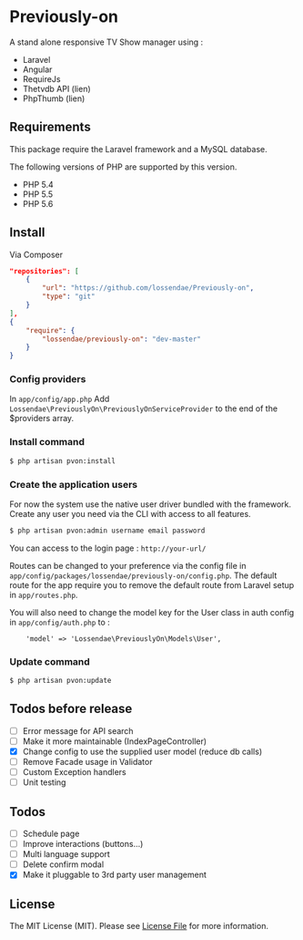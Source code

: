 Previously-on
=============

A stand alone responsive TV Show manager using :

* Laravel
* Angular
* RequireJs
* Thetvdb API (lien)
* PhpThumb (lien)

## Requirements

This package require the Laravel framework and a MySQL database.

The following versions of PHP are supported by this version.

* PHP 5.4
* PHP 5.5
* PHP 5.6

## Install

Via Composer

``` json
"repositories": [
    {
        "url": "https://github.com/lossendae/Previously-on",
        "type": "git"
    }
],
{
    "require": {
        "lossendae/previously-on": "dev-master"
    }
}
```

### Config providers

In `app/config/app.php`
Add `Lossendae\PreviouslyOn\PreviouslyOnServiceProvider` to the end of the $providers array.

### Install command

``` bash
$ php artisan pvon:install
```

### Create the application users

For now the system use the native user driver bundled with the framework.
Create any user you need via the CLI with access to all features.

``` bash
$ php artisan pvon:admin username email password
```

You can access to the login page : `http://your-url/`

Routes can be changed to your preference via the config file in `app/config/packages/lossendae/previously-on/config.php`.
The default route for the app require you to remove the default route from Laravel setup in `app/routes.php`.

You will also need to change the model key for the User class in auth config in `app/config/auth.php` to :

```
    'model' => 'Lossendae\PreviouslyOn\Models\User',
```

### Update command

``` bash
$ php artisan pvon:update
```

## Todos before release

- [ ] Error message for API search
- [ ] Make it more maintainable (IndexPageController)
- [x] Change config to use the supplied user model (reduce db calls)
- [ ] Remove Facade usage in Validator
- [ ] Custom Exception handlers
- [ ] Unit testing

## Todos

- [ ] Schedule page
- [ ] Improve interactions (buttons...)
- [ ] Multi language support
- [ ] Delete confirm modal
- [x] Make it pluggable to 3rd party user management

## License

The MIT License (MIT). Please see [License File](https://github.com/thephpleague/fractal/blob/master/LICENSE) for more information.
